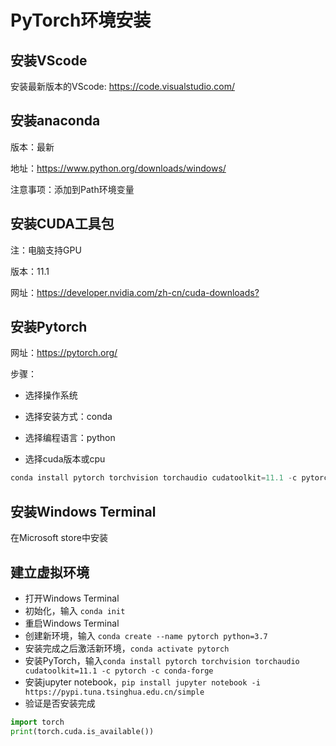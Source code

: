 # PyTorch环境安装

## 安装VScode

安装最新版本的VScode: <https://code.visualstudio.com/>

## 安装anaconda

版本：最新

地址：<https://www.python.org/downloads/windows/>

注意事项：添加到Path环境变量

## 安装CUDA工具包

注：电脑支持GPU

版本：11.1

网址：<https://developer.nvidia.com/zh-cn/cuda-downloads?>

## 安装Pytorch

网址：<https://pytorch.org/>

步骤：

- 选择操作系统

- 选择安装方式：conda
  
- 选择编程语言：python

- 选择cuda版本或cpu

```python
conda install pytorch torchvision torchaudio cudatoolkit=11.1 -c pytorch -c conda-forge
```

## 安装Windows Terminal

在Microsoft store中安装

## 建立虚拟环境

- 打开Windows Terminal
- 初始化，输入 `conda init`
- 重启Windows Terminal
- 创建新环境，输入 `conda create --name pytorch python=3.7`
- 安装完成之后激活新环境，`conda activate pytorch`
- 安装PyTorch，输入`conda install pytorch torchvision torchaudio cudatoolkit=11.1 -c pytorch -c conda-forge`
- 安装jupyter notebook，`pip install jupyter notebook -i https://pypi.tuna.tsinghua.edu.cn/simple`
- 验证是否安装完成
  
```python
import torch
print(torch.cuda.is_available())
```
